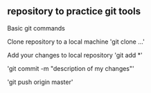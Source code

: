 ## repository to practice git tools

Basic git commands 

Clone repository to a local machine
'git clone ...'

Add your changes to local repository
'git add *'


'git commit -m "description of my changes"'

'git push origin master'
